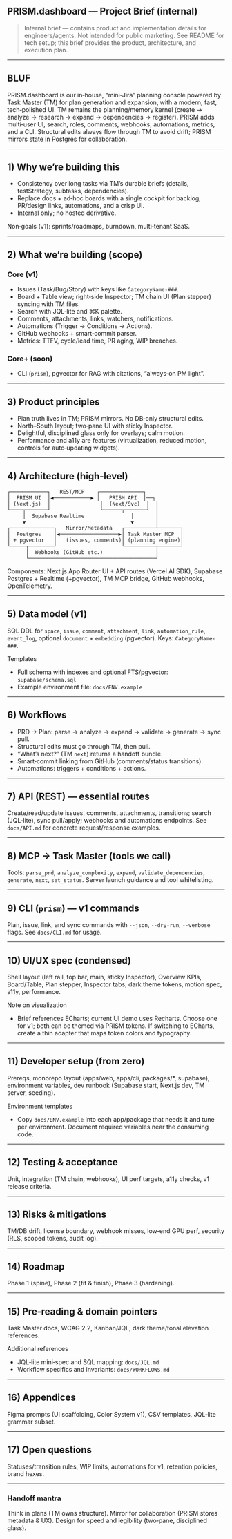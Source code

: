 ## PRISM.dashboard — Project Brief (internal)

> Internal brief — contains product and implementation details for engineers/agents. Not intended for public marketing. See README for tech setup; this brief provides the product, architecture, and execution plan.

---

## BLUF

PRISM.dashboard is our in‑house, “mini‑Jira” planning console powered by Task Master (TM) for plan generation and expansion, with a modern, fast, tech‑polished UI. TM remains the planning/memory kernel (create → analyze → research → expand → dependencies → register). PRISM adds multi‑user UI, search, roles, comments, webhooks, automations, metrics, and a CLI. Structural edits always flow through TM to avoid drift; PRISM mirrors state in Postgres for collaboration.

---

## 1) Why we’re building this

- Consistency over long tasks via TM’s durable briefs (details, testStrategy, subtasks, dependencies).
- Replace docs + ad‑hoc boards with a single cockpit for backlog, PR/design links, automations, and a crisp UI.
- Internal only; no hosted derivative.

Non‑goals (v1): sprints/roadmaps, burndown, multi‑tenant SaaS.

---

## 2) What we’re building (scope)

### Core (v1)

- Issues (Task/Bug/Story) with keys like `CategoryName-###`.
- Board + Table view; right‑side Inspector; TM chain UI (Plan stepper) syncing with TM files.
- Search with JQL‑lite and ⌘K palette.
- Comments, attachments, links, watchers, notifications.
- Automations (Trigger → Conditions → Actions).
- GitHub webhooks + smart‑commit parser.
- Metrics: TTFV, cycle/lead time, PR aging, WIP breaches.

### Core+ (soon)

- CLI (`prism`), pgvector for RAG with citations, “always‑on PM light”.

---

## 3) Product principles

- Plan truth lives in TM; PRISM mirrors. No DB‑only structural edits.
- North–South layout; two‑pane UI with sticky Inspector.
- Delightful, disciplined glass only for overlays; calm motion.
- Performance and a11y are features (virtualization, reduced motion, controls for auto‑updating widgets).

---

## 4) Architecture (high‑level)

```
┌────────────┐   REST/MCP    ┌──────────────┐
│  PRISM UI  │◀────────────▶ │   PRISM API  │──┐
│ (Next.js)  │                │  (Next/Svc)  │  │
└────┬───────┘                └──────┬───────┘  │
     │  Supabase Realtime               │       │
     ▼                                  ▼       │
┌──────────────┐   Mirror/Metadata   ┌──────────┴───────┐
│  Postgres    │◀───────────────────▶│ Task Master MCP  │
│ + pgvector   │   (issues, comments)│ (planning engine)│
└─────┬────────┘                     └──────────┬───────┘
      │  Webhooks (GitHub etc.)                 │
      └─────────────────────────────────────────┘
```

Components: Next.js App Router UI + API routes (Vercel AI SDK), Supabase Postgres + Realtime (+pgvector), TM MCP bridge, GitHub webhooks, OpenTelemetry.

---

## 5) Data model (v1)

SQL DDL for `space`, `issue`, `comment`, `attachment`, `link`, `automation_rule`, `event_log`, optional `document` + `embedding` (pgvector). Keys: `CategoryName-###`.

Templates
- Full schema with indexes and optional FTS/pgvector: `supabase/schema.sql`
- Example environment file: `docs/ENV.example`

---

## 6) Workflows

- PRD → Plan: parse → analyze → expand → validate → generate → sync pull.
- Structural edits must go through TM, then pull.
- “What’s next?” (TM `next`) returns a handoff bundle.
- Smart‑commit linking from GitHub (comments/status transitions).
- Automations: triggers + conditions + actions.

---

## 7) API (REST) — essential routes

Create/read/update issues, comments, attachments, transitions; search (JQL‑lite), sync pull/apply; webhooks and automations endpoints. See `docs/API.md` for concrete request/response examples.

---

## 8) MCP → Task Master (tools we call)

Tools: `parse_prd`, `analyze_complexity`, `expand`, `validate_dependencies`, `generate`, `next`, `set_status`. Server launch guidance and tool whitelisting.

---

## 9) CLI (`prism`) — v1 commands

Plan, issue, link, and sync commands with `--json`, `--dry-run`, `--verbose` flags. See `docs/CLI.md` for usage.

---

## 10) UI/UX spec (condensed)

Shell layout (left rail, top bar, main, sticky Inspector), Overview KPIs, Board/Table, Plan stepper, Inspector tabs, dark theme tokens, motion spec, a11y, performance.

Note on visualization
- Brief references ECharts; current UI demo uses Recharts. Choose one for v1; both can be themed via PRISM tokens. If switching to ECharts, create a thin adapter that maps token colors and typography.

---

## 11) Developer setup (from zero)

Prereqs, monorepo layout (apps/web, apps/cli, packages/*, supabase), environment variables, dev runbook (Supabase start, Next.js dev, TM server, seeding).

Environment templates
- Copy `docs/ENV.example` into each app/package that needs it and tune per environment. Document required variables near the consuming code.

---

## 12) Testing & acceptance

Unit, integration (TM chain, webhooks), UI perf targets, a11y checks, v1 release criteria.

---

## 13) Risks & mitigations

TM/DB drift, license boundary, webhook misses, low‑end GPU perf, security (RLS, scoped tokens, audit log).

---

## 14) Roadmap

Phase 1 (spine), Phase 2 (fit & finish), Phase 3 (hardening).

---

## 15) Pre‑reading & domain pointers

Task Master docs, WCAG 2.2, Kanban/JQL, dark theme/tonal elevation references.

Additional references
- JQL‑lite mini‑spec and SQL mapping: `docs/JQL.md`
- Workflow specifics and invariants: `docs/WORKFLOWS.md`

---

## 16) Appendices

Figma prompts (UI scaffolding, Color System v1), CSV templates, JQL‑lite grammar subset.

---

## 17) Open questions

Statuses/transition rules, WIP limits, automations for v1, retention policies, brand hexes.

---

### Handoff mantra

Think in plans (TM owns structure). Mirror for collaboration (PRISM stores metadata & UX). Design for speed and legibility (two‑pane, disciplined glass).
